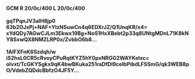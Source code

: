 #### GCM R 20/0c/400 L 20/0c/400
**gqTPqnJV3aIH8jp0**<br/>**63b2OJxPj+NAF+YlzNSuwCn4q6EDXrJZ/Q1UnqKR/x4=**<br/>**xYdQDy7AGwCJLm3Ekwx19Bg+NoS1HxXBebt2p33q8UNtgMDnL71K8kNY8SxwQX8NMZLRP0x/ZvbbO6b8...**<br/><br/>
**1AlFXFnK6Szdqh/w**<br/>**iS2hsL0CR5cRvoyCPuRqtKYZ5hY0pxNRGG2WAYKelxc=**<br/>**olvxt/TcGKYSgkx9qK4bwBKuka251raDfDl9ceIbPibdLFSSmG/qk3WEB8pO/VdebZQDdcBbfzO4JF5Y...**